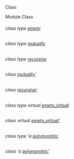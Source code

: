 Class

Module Class

<a id="class-type-empty"></a>

###### class type [empty](Class.class-type-empty.md)

<a id="class-type-mutually"></a>

###### class type [mutually](Class.class-type-mutually.md)

<a id="class-type-recursive"></a>

###### class type [recursive](Class.class-type-recursive.md)

<a id="class-mutually'"></a>

###### class [mutually'](Class.mutually'.md)

<a id="class-recursive'"></a>

###### class [recursive'](Class.recursive'.md)

<a id="class-type-empty_virtual"></a>

###### class type virtual [empty_virtual](Class.class-type-empty_virtual.md)

<a id="class-empty_virtual'"></a>

###### class virtual [empty_virtual'](Class.empty_virtual'.md)

<a id="class-type-polymorphic"></a>

###### class type 'a [polymorphic](Class.class-type-polymorphic.md)

<a id="class-polymorphic'"></a>

###### class 'a [polymorphic'](Class.polymorphic'.md)